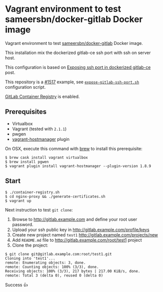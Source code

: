 # Vagrant environment to test sameersbn/docker-gitlab Docker image

Vagrant environment to test [sameersbn/docker-gitlab](https://github.com/sameersbn/docker-gitlab) Docker image.

This installation mix the dockerized gitlab-ce ssh port with ssh on server host.

This configuration is based on [Exposing ssh port in dockerized gitlab-ce](https://blog.xiaket.org/2017/exposing.ssh.port.in.dockerized.gitlab-ce.html) post.

This repository is a [#1517](https://github.com/sameersbn/docker-gitlab/issues/1517) example, see [`expose-gitlab-ssh-port.sh`](expose-gitlab-ssh-port.sh) configuration script.

[GitLab Container Registry](https://github.com/sameersbn/docker-gitlab/blob/master/docs/container_registry.md) is enabled.

## Prerequisites

* Virtualbox
* Vagrant (tested with `2.1.1`)
* pwgen
* [vagrant-hostmanager](https://github.com/devopsgroup-io/vagrant-hostmanager) plugin

On OSX, execute this command with [brew](https://brew.sh/index_fr.html) to install this prerequisite:

```
$ brew cask install vagrant virtualbox
$ brew install pgwen
$ vagrant plugin install vagrant-hostmanager --plugin-version 1.8.9
```


## Start

```
$ ./container-registry.sh
$ cd nginx-proxy && ./generate-certificates.sh
$ vagrant up
```

Next instruction to test `git clone`:

1. Browse to http://gitlab.example.com and define your root user password.
2. Upload your ssh public key in http://gitlab.example.com/profile/keys
3. Create new project named `test1` http://gitlab.example.com/projects/new
4. Add `README.md` file to http://gitlab.example.com/root/test1 project
5. Clone the project:

```
$ git clone git@gitlab.example.com:root/test1.git
Cloning into 'test1'...
remote: Enumerating objects: 3, done.
remote: Counting objects: 100% (3/3), done.
Receiving objects: 100% (3/3), 217 bytes | 217.00 KiB/s, done.
remote: Total 3 (delta 0), reused 0 (delta 0)
```

Success 👍
